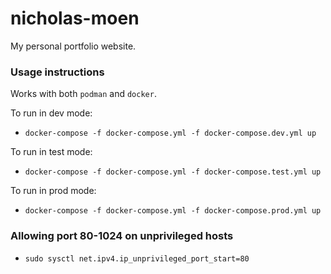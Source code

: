 # nicholas-moen

My personal portfolio website.


### Usage instructions

Works with both `podman` and `docker`.

To run in dev mode:
  - `docker-compose -f docker-compose.yml -f docker-compose.dev.yml up`

To run in test mode:
  - `docker-compose -f docker-compose.yml -f docker-compose.test.yml up`

To run in prod mode:
  - `docker-compose -f docker-compose.yml -f docker-compose.prod.yml up`


### Allowing port 80-1024 on unprivileged hosts

- `sudo sysctl net.ipv4.ip_unprivileged_port_start=80`
